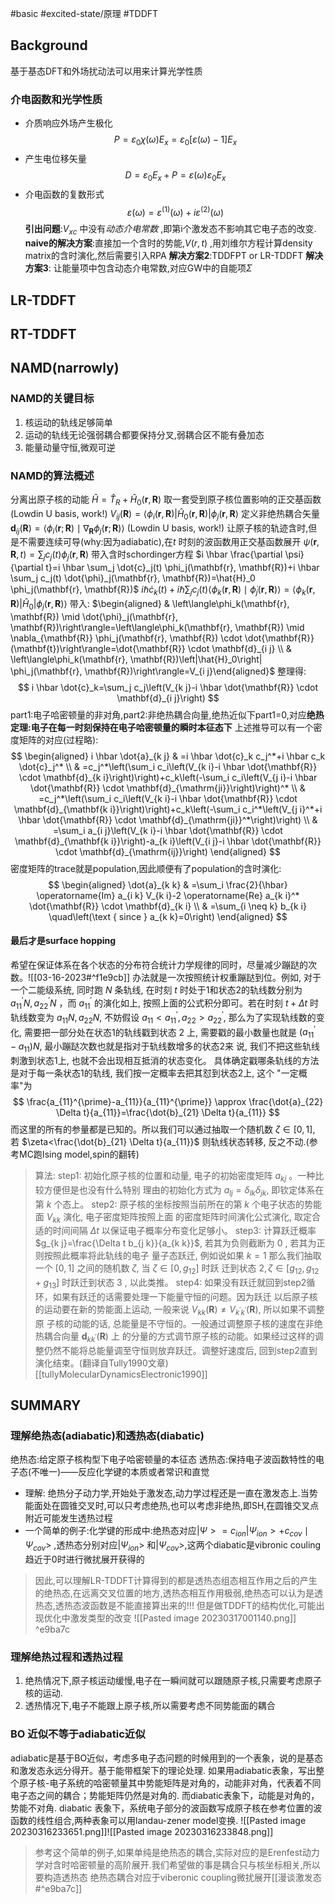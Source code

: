 #basic #excited-state/原理 #TDDFT
## Background
基于基态DFT和外场扰动法可以用来计算光学性质
### 介电函数和光学性质
* 介质响应外场产生极化
$$
P=\varepsilon_0 \chi(\omega) E_x=\varepsilon_0[\varepsilon(\omega)-1] E_x
$$
 * 产生电位移矢量
 $$
D=\varepsilon_0 E_x+P=\varepsilon(\omega) \varepsilon_0 E_x
$$
 * 介电函数的复数形式
 $$
\varepsilon(\omega)=\varepsilon^{(1)}(\omega)+i \varepsilon^{(2)}(\omega)
$$
**引出问题**:$V_{xc}$ 中没有*动态介电常数* ,即第i个激发态不影响其它电子态的改变.
**naive的解决方案**:直接加一个含时的势能,$V(r,t)$ ,用刘维尔方程计算density matrix的含时演化,然后需要引入RPA
**解决方案2**:TDDFPT or LR-TDDFT
**解决方案3**: 让能量项中包含动态介电常数,对应GW中的自能项$\Sigma$ 
## LR-TDDFT
## RT-TDDFT
## NAMD(narrowly)
### NAMD的关键目标
1. 核运动的轨线足够简单
2. 运动的轨线无论强弱耦合都要保持分叉,弱耦合区不能有叠加态
3. 能量动量守恒,微观可逆
### NAMD的算法概述
分离出原子核的动能
$\hat{H}=\hat{T}_R+\hat{H}_0(\mathbf{r}, \mathbf{R})$
取一套受到原子核位置影响的正交基函数 (Lowdin U basis, work!)
$V_{i j}(\mathbf{R})=\left\langle\phi_i(\mathbf{r}, \mathbf{R})\left|\hat{H}_0(\mathbf{r}, \mathbf{R})\right| \phi_j(\mathbf{r}, \mathbf{R}\rangle\right.$
定义非绝热耦合矢量
$\mathbf{d}_{i j}(\mathbf{R})=\left\langle\phi_i(\mathbf{r} ; \mathbf{R}) \mid \nabla_{\mathbf{R}} \phi_j(\mathbf{r} ; \mathbf{R})\right\rangle$ (Lowdin U basis, work!)
让原子核的轨迹含时,但是不需要连续可导(why:因为adiabatic),在$t$ 时刻的波函数用正交基函数展开
$\psi(\mathbf{r}, \mathbf{R}, t)=\sum_j c_j(t) \phi_j(\mathbf{r}, \mathbf{R})$
带入含时schordinger方程
$i \hbar \frac{\partial \psi}{\partial t}=i \hbar \sum_j \dot{c}_j(t) \phi_j(\mathbf{r}, \mathbf{R})+i \hbar \sum_j c_j(t) \dot{\phi}_j(\mathbf{r}, \mathbf{R})=\hat{H}_0 \phi_j(\mathbf{r}, \mathbf{R})$
$i \hbar \dot{c}_k(t)+i \hbar \sum_j c_j(t)\left\langle\phi_k(\mathbf{r}, \mathbf{R}) \mid \dot{\phi}_j(\mathbf{r}, \mathbf{R})\right\rangle=\left\langle\phi_k(\mathbf{r}, \mathbf{R})\left|\hat{H}_0\right| \phi_j(\mathbf{r}, \mathbf{R})\right\rangle$
带入:
$\begin{aligned} & \left\langle\phi_k(\mathbf{r}, \mathbf{R}) \mid \dot{\phi}_j(\mathbf{r}, \mathbf{R})\right\rangle=\left\langle\phi_k(\mathbf{r}, \mathbf{R}) \mid \nabla_{\mathbf{R}} \phi_j(\mathbf{r}, \mathbf{R}) \cdot \dot{\mathbf{R}}(\mathbf{t})\right\rangle=\dot{\mathbf{R}} \cdot \mathbf{d}_{i j} \\ & \left\langle\phi_k(\mathbf{r}, \mathbf{R})\left|\hat{H}_0\right| \phi_j(\mathbf{r}, \mathbf{R})\right\rangle=V_{i j}\end{aligned}$
整理得:
$$
i \hbar \dot{c}_k=\sum_j c_j\left(V_{k j}-i \hbar \dot{\mathbf{R}} \cdot \mathbf{d}_{i j}\right)
$$
part1:电子哈密顿量的非对角,part2:非绝热耦合向量,绝热近似下part1=0,对应**绝热定理:电子在每一时刻保持在电子哈密顿量的瞬时本征态下**
上述推导可以有一个密度矩阵的对应(过程略):
$$
\begin{aligned}
i \hbar \dot{a}_{k j} & =i \hbar \dot{c}_k c_j^*+i \hbar c_k \dot{c}_j^* \\
& =c_j^*\left(\sum_i c_i\left(V_{k i}-i \hbar \dot{\mathbf{R}} \cdot \mathbf{d}_{k i}\right)\right)+c_k\left(-\sum_i c_i\left(V_{j i}-i \hbar \dot{\mathbf{R}} \cdot \mathbf{d}_{\mathrm{ji}}\right)\right)^* \\
& =c_j^*\left(\sum_i c_i\left(V_{k i}-i \hbar \dot{\mathbf{R}} \cdot \mathbf{d}_{\mathbf{k i}}\right)\right)+c_k\left(-\sum_i c_i^*\left(V_{j i}^*+i \hbar \dot{\mathbf{R}} \cdot \mathbf{d}_{\mathrm{ji}}^*\right)\right) \\
& =\sum_i a_{i j}\left(V_{k i}-i \hbar \dot{\mathbf{R}} \cdot \mathbf{d}_{\mathbf{k i}}\right)-a_{k i}\left(V_{i j}-i \hbar \dot{\mathbf{R}} \cdot \mathbf{d}_{\mathrm{ij}}\right)
\end{aligned}
$$
密度矩阵的trace就是population,因此顺便有了population的含时演化:
$$
\begin{aligned}
\dot{a}_{k k} & =\sum_i \frac{2}{\hbar} \operatorname{Im} a_{i k} V_{k i}-2 \operatorname{Re} a_{k i}^* \dot{\mathbf{R}} \cdot \mathbf{d}_{k i} \\
& =\sum_{i \neq k} b_{k i} \quad\left(\text { since } a_{k k}=0\right)
\end{aligned}
$$
#### 最后才是surface hopping
希望在保证体系在各个状态的分布符合统计力学规律的同时，尽量减少蹦跶的次数。![[03-16-2023#^f1e9cb]]
办法就是一次按照统计权重蹦跶到位。例如, 对于一个二能级系统, 同时跑 $N$ 条轨线, 在时刻 $t$ 时处于1和状态2的轨线数分别为 $a_{11}^{\prime} N, a_{22}^{\prime} N$ ，而 $a_{11}^{\prime}$ 的演化如上, 按照上面的公式积分即可。若在时刻 $t+\Delta t$ 时轨线数变为 $a_{11} N, a_{22} N$, 不妨假设 $a_{11}<a_{11}^{\prime}, a_{22}>a_{22}^{\prime}$, 那么为了实现轨线数的变化, 需要把一部分处在状态1的轨线戳到状态 2 上, 需要戳的最小数量也就是 $\left(a_{11}^{\prime}-a_{11}\right) N$, 最小蹦跶次数也就是指对于轨线数增多的状态2来 说, 我们不把这些轨线刺激到状态1上, 也就不会出现相互抵消的状态变化。
具体确定戳哪条轨线的方法是对于每一条状态1的轨线, 我们按一定概率去把其怼到状态2上, 这个 "一定概率"为
$$
\frac{a_{11}^{\prime}-a_{11}}{a_{11}^{\prime}} \approx \frac{\dot{a}_{22} \Delta t}{a_{11}}=\frac{\dot{b}_{21} \Delta t}{a_{11}}
$$
而这里的所有的参量都是已知的。所以我们可以通过抽取一个随机数 $\zeta \in[0,1]$, 若 $\zeta<\frac{\dot{b}_{21} \Delta t}{a_{11}}$ 则轨线状态转移, 反之不动.(参考MC跑Ising model,spin的翻转)
>算法:
step1: 初始化原子核的位置和动量, 电子的初始密度矩阵 $a_{k j}$ 。一种比较方便但是也没有什么特别 理由的初始化方式为 $a_{l j}=\delta_{l k} \delta_{j k}$, 即钦定体系在第 $k$ 个态上。
step2: 原子核的坐标按照当前所在的第 $k$ 个电子状态的势能面 $V_{k k}$ 演化, 电子密度矩阵按照上面 的密度矩阵时间演化公式演化, 取定合适的时间间隔 $\Delta t$ 以保证电子概率分布变化足够小。
step3: 计算跃迁概率 $g_{k j}=\frac{\Delta t b_{j k}}{a_{k k}}$, 若其为负则截断为 0 , 若其为正则按照此概率将此轨线的电子 量子态跃迁, 例如说如果 $k=1$ 那么我们抽取一个 $[0,1]$ 之间的随机数 $\zeta$, 当 $\zeta \in\left[0, g_{12}\right]$ 时跃 迁到状态 $2, \zeta \in\left[g_{12}, g_{12}+g_{13}\right]$ 时跃迁到状态 3 , 以此类推。
step4: 如果没有跃迁就回到step2循环，如果有跃迁的话需要处理一下能量守恒的问题。因为跃迁 以后原子核的运动要在新的势能面上运动, 一般来说 $V_{k k}(\mathbf{R}) \neq V_{k^{\prime} k^{\prime}}(\mathbf{R})$, 所以如果不调整原 子核的动能的话, 总能量是不守恒的。一般通过调整原子核的速度在非绝热耦合向量 $\mathbf{d}_{k k^{\prime}}(\mathbf{R})$ 上 的分量的方式调节原子核的动能。如果经过这样的调整仍然不能将总能量调至守恒则放弃跃迁。调整好速度后, 回到step2直到演化结束。(翻译自Tully1990文章)[[tullyMolecularDynamicsElectronic1990]]


## SUMMARY
### 理解绝热态(adiabatic)和透热态(diabatic)
绝热态:给定原子核构型下电子哈密顿量的本征态
透热态:保持电子波函数特性的电子态(不唯一)——反应化学键的本质或者常识和直觉
* 理解: 绝热分子动力学,开始处于激发态,动力学过程还是一直在激发态上.当势能面处在圆锥交叉时,可以只考虑绝热,也可以考虑非绝热,即SH,在圆锥交叉点附近可能发生透热过程
* 一个简单的例子:化学键的形成中:绝热态对应$\left|\Psi>=c_{i o n}\right| \Psi_{i o n}>+c_{c o v} \mid \Psi_{c o v}>$ ,透热态分别对应$| \Psi_{i o n}>$ 和$| \Psi_{c o v}>$,这两个diabatic是vibronic couling 趋近于0时进行微扰展开获得的
> 因此,可以理解LR-TDDFT计算得到的都是透热态组态相互作用之后的产生的绝热态,在远离交叉位置的地方,透热态相互作用极弱,绝热态可以认为是透热态,透热态波函数是不能直接算出来的!!! 
> 但是做TDDFT的结构优化,可能出现优化中激发类型的改变
> ![[Pasted image 20230317001140.png]] ^e9ba7c
### 理解绝热过程和透热过程
1. 绝热情况下,原子核运动缓慢,电子在一瞬间就可以跟随原子核,只需要考虑原子核的运动.
2. 透热情况下,电子不能跟上原子核,所以需要考虑不同势能面的耦合
### BO 近似不等于adiabatic近似
adiabatic是基于BO近似，考虑多电子态问题的时候用到的一个表象，说的是基态和激发态永远分得开。基于能带框架下的理论处理.
如果用adiabatic表象，写出整个原子核-电子系统的哈密顿量其中势能矩阵是对角的，动能非对角，代表着不同电子态之间的耦合；势能矩阵仍然是对角的.
而diabatic表象下，动能是对角的，势能不对角.
diabatic 表象下，系统电子部分的波函数写成原子核在参考位置的波函数的线性组合,两种表象可以用landau-zener model变换.
![[Pasted image 20230316233651.png]]![[Pasted image 20230316233848.png]]

>参考这个简单的例子,如果单纯是绝热态的耦合,实际对应的是Erenfest动力学对含时哈密顿量的高阶展开.我们希望做的事是耦合只与核坐标相关,所以要构造透热态
>绝热态耦合对应于viberonic coupling微扰展开[[漫谈激发态#^e9ba7c]]